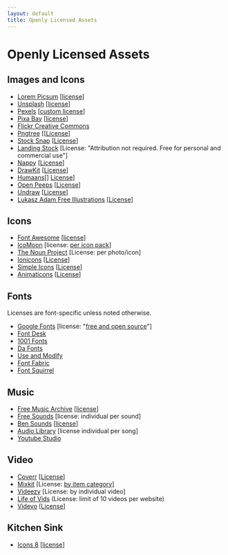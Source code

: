 ```yaml
---
layout: default
title: Openly Licensed Assets
---
```

# Openly Licensed Assets
## Images and Icons
- [Lorem Picsum](http://picsum.photos/) [[license](https://github.com/DMarby/picsum-photos/blob/main/lICENSE.md)]
- [Unsplash](https://unsplash.com/) [[license](https://unsplash.com/license)]
- [Pexels](https://www.pexels.com/) [[custom license](https://www.pexels.com/license/)]
- [Pixa Bay](https://pixabay.com/) [[license](https://pixabay.com/service/license/)]
- [Flickr Creative Commons](https://www.flickr.com/creativecommons/)
- [Pngtree](https://pngtree.com/so/free-download) [[[License](https://pngtree.com/legal/license-terms)]
- [Stock Snap](https://stocksnap.io/) [[License](https://stocksnap.io/license)]
- [Landing Stock](https://landingstock.com/)  [License: "Attribution not required. Free for personal and commercial use"]
- [Nappy](https://www.nappy.co/) [[License](https://www.nappy.co/license)]
- [DrawKit](https://www.drawkit.io/) [[License](https://www.drawkit.io/license)]
- [Humaans](https://www.humaaans.com/)[] [License](https://creativecommons.org/share-your-work/public-domain/cc0/)]
- [Open Peeps](https://www.openpeeps.com/) [[License](https://creativecommons.org/publicdomain/zero/1.0/)]
- [Undraw](https://undraw.co/) [[License](https://undraw.co/license)]
- [Lukasz Adam Free Illustrations](https://lukaszadam.com/illustrations) [[License](https://creativecommons.org/publicdomain/zero/1.0/)]

## Icons
- [Font Awesome](https://fontawesome.com/) [[license](https://fontawesome.com/license/free)]
- [IcoMoon](https://icomoon.io/) [license: [per icon pack](https://icomoon.io/app/#/select/library)]
- [The Noun Project](https://thenounproject.com/) [License: per photo/icon]
- [Ionicons](https://ionicons.com/) [[License](https://opensource.org/licenses/MIT)]
- [Simple Icons](https://simpleicons.org/) [[License](https://github.com/simple-icons/simple-icons/blob/develop/LICENSE.md)]
- [Animaticons](https://animaticons.co/) [[License](https://animaticons.co/license/)]

## Fonts
Licenses are font-specific unless noted otherwise.
- [Google Fonts](https://fonts.google.com/) [license: "[free and open source](https://fonts.google.com/about)"]
- [Font Desk](https://fontesk.com/)
- [1001 Fonts](https://www.1001fonts.com/) 
- [Da Fonts](https://www.dafont.com/)
- [Use and Modify](https://usemodify.com/)
- [Font Fabric](https://www.fontfabric.com/free-fonts/)
- [Font Squirrel](https://www.fontsquirrel.com/)

## Music 
- [Free Music Archive](https://freemusicarchive.org/) [[license](https://freemusicarchive.org/License_Guide)]
- [Free Sounds](https://freesound.org/) [license: individual per sound]
- [Ben Sounds](https://www.bensound.com/) [[license](https://www.bensound.com/licensing)]
- [Audio Library](https://studio.youtube.com/channel/UCGB28M03tMtjaRBHtwfIdlg/music) [license individual per song]
- [Youtube Studio](https://studio.youtube.com/channel/UCxQRBS5AYtNfun5Jr2Hnelw/music)

## Video
- [Coverr](https://coverr.co/) [[License](https://coverr.co/license)]
- [Mixkit](https://mixkit.co/) [License: [by item category](https://mixkit.co/license/)]
- [Videezy](https://www.videezy.com/) [License: by individual video]
- [Life of Vids](https://www.lifeofvids.com/) (License: limit of 10 videos per website)
- [Videvo](https://www.videvo.net/stock-video-footage/) [[License](https://help.videvo.net/article/28-videvo-attribution-license)]

## Kitchen Sink
- [Icons 8](https://icons8.com/) [[license](https://icons8.com/license)]

